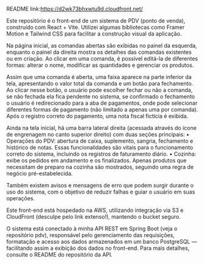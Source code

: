 README   link:https://d2wk73bhxwtu9d.cloudfront.net/

Este repositório é o front-end de um sistema de PDV (ponto de venda), construído com React + Vite. Utilizei algumas bibliotecas como Framer Motion e Tailwind CSS para facilitar a construção visual da aplicação.

Na página inicial, as comandas abertas são exibidas no painel da esquerda, enquanto o painel da direita mostra os detalhes das comandas existentes ou em criação. Ao clicar em uma comanda, é possível editá-la de diferentes formas: alterar o nome, modificar as quantidades e gerenciar os produtos.

Assim que uma comanda é aberta, uma faixa aparece na parte inferior da tela, apresentando o valor total da comanda e um botão para fechamento. Ao clicar nesse botão, o usuário pode escolher fechar ou não a comanda, se não fechada ela fica pendente no sistema, se confirmado o fechamento o usuário é redirecionado para a aba de pagamentos, onde pode selecionar diferentes formas de pagamento (não limitado a apenas uma por comanda). Após o registro correto do pagamento, uma nota fiscal fictícia é exibida.

Ainda na tela inicial, há uma barra lateral direita (acessada através do ícone de engrenagem no canto superior direito) com duas seções principais:
	•	Operações do PDV: abertura de caixa, suplemento, sangria, fechamento e histórico de notas. Essas funcionalidades são vitais para o funcionamento correto do sistema, incluindo os registros de faturamento diário.
	•	Cozinha: exibe os pedidos em andamento e os finalizados. Apenas produtos que necessitam de preparo na cozinha são mostrados, seguindo uma regra de negócio pré-estabelecida.

Também existem avisos e mensagens de erro que podem surgir durante o uso do sistema, com o objetivo de reduzir falhas e guiar o usuário em suas operações.

Este front-end está hospedado na AWS, utilizando integração via S3 e CloudFront (desculpe pelo link extenso!), mantendo o bucket seguro.

O sistema está conectado à minha API REST em Spring Boot (veja o repositório pdv), responsável pelo gerenciamento das requisições, formatação e acesso aos dados armazenados em um banco PostgreSQL — facilitando assim a exibição dos dados no front-end. Para mais detalhes, consulte o README do repositório da API.
